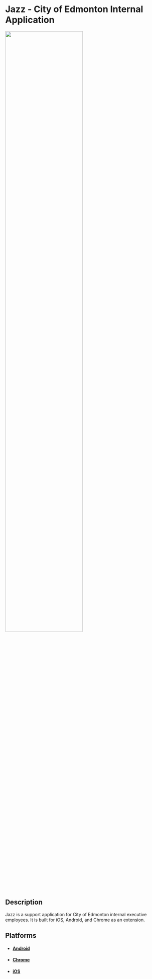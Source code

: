 # Jazz - City of Edmonton Internal Application

<img src="https://raw.github.com/CityOfEdmonton/Jazz/master/jazz-chrome/extension/img/large-tile.png" height="70%" width="70%" align="center">

## Description
Jazz is a support application for City of Edmonton internal executive employees. It is built for iOS, Android, and Chrome as an extension.

## Platforms
* #### [Android](https://github.com/CityofEdmonton/Jazz/tree/master/jazz-android)
* #### [Chrome](https://github.com/CityofEdmonton/Jazz/tree/master/jazz-chrome)
* #### [iOS](https://github.com/CityofEdmonton/Jazz/tree/master/jazz-ios)
